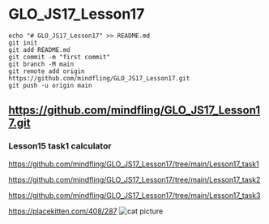 # GLO_JS17_Lesson17

```
echo "# GLO_JS17_Lesson17" >> README.md
git init
git add README.md
git commit -m "first commit"
git branch -M main
git remote add origin https://github.com/mindfling/GLO_JS17_Lesson17.git
git push -u origin main
```

## https://github.com/mindfling/GLO_JS17_Lesson17.git

### Lesson15 task1 calculator

https://github.com/mindfling/GLO_JS17_Lesson17/tree/main/Lesson17_task1

https://github.com/mindfling/GLO_JS17_Lesson17/tree/main/Lesson17_task2

https://github.com/mindfling/GLO_JS17_Lesson17/tree/main/Lesson17_task3





https://placekitten.com/408/287
![cat picture](https://placekitten.com/408/287)

